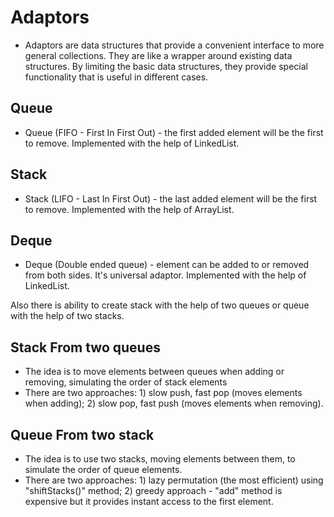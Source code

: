 # Adaptors
- Adaptors are data structures that provide a convenient interface to more general collections. They are like a wrapper around existing data structures. By limiting the basic data structures, they provide special functionality that is useful in different cases.
## Queue
- Queue (FIFO - First In First Out) - the first added element will be the first to remove. Implemented with the help of LinkedList.
## Stack
- Stack (LIFO - Last In First Out) - the last added element will be the first to remove. Implemented with the help of ArrayList.
## Deque
- Deque (Double ended queue) - element can be added to or removed from both sides. It's universal adaptor. Implemented with the help of LinkedList.

Also there is ability to create stack with the help of two queues or queue with the help of two stacks.

## Stack From two queues
- The idea is to move elements between queues when adding or removing, simulating the order of stack elements 
- There are two approaches: 1) slow push, fast pop (moves elements when adding); 2) slow pop, fast push (moves elements when removing).
## Queue From two stack
- The idea is to use two stacks, moving elements between them, to simulate the order of queue elements.
- There are two approaches: 1) lazy permutation (the most efficient) using "shiftStacks()" method; 2) greedy approach - "add" method is expensive but it provides instant access to the first element.
